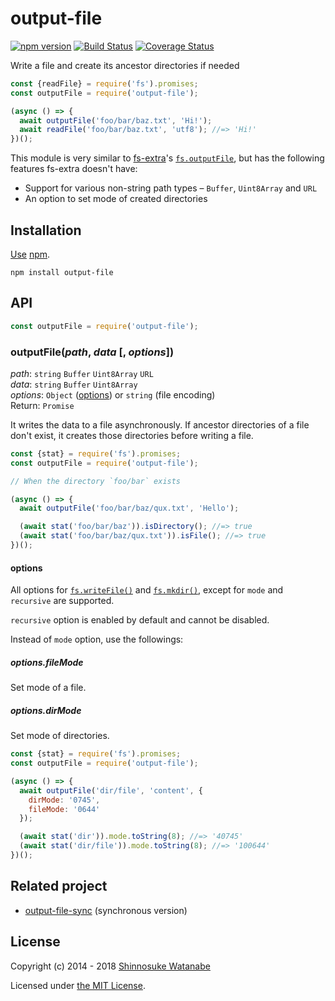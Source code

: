 # output-file

[![npm version](https://img.shields.io/npm/v/output-file.svg?style=flat)](https://www.npmjs.com/package/output-file)
[![Build Status](https://travis-ci.org/shinnn/output-file.svg)](https://travis-ci.org/shinnn/output-file)
[![Coverage Status](https://img.shields.io/coveralls/shinnn/output-file.svg?style=flat)](https://coveralls.io/github/shinnn/output-file)

Write a file and create its ancestor directories if needed

```javascript
const {readFile} = require('fs').promises;
const outputFile = require('output-file');

(async () => {
  await outputFile('foo/bar/baz.txt', 'Hi!');
  await readFile('foo/bar/baz.txt', 'utf8'); //=> 'Hi!'
})();
```

This module is very similar to [fs-extra](https://github.com/jprichardson/node-fs-extra)'s [`fs.outputFile`](https://github.com/jprichardson/node-fs-extra/blob/HEAD/docs/outputFile.md), but has the following features fs-extra doesn't have:

* Support for various non-string path types – `Buffer`, `Uint8Array` and `URL`
* An option to set mode of created directories

## Installation

[Use](https://docs.npmjs.com/cli/install) [npm](https://docs.npmjs.com/getting-started/what-is-npm).

```
npm install output-file
```

## API

```javascript
const outputFile = require('output-file');
```

### outputFile(*path*, *data* [, *options*])

*path*: `string` `Buffer` `Uint8Array` `URL`  
*data*: `string` `Buffer` `Uint8Array`  
*options*: `Object` ([options](#options)) or `string` (file encoding)  
Return: `Promise`

It writes the data to a file asynchronously. If ancestor directories of a file don't exist, it creates those directories before writing a file.

```javascript
const {stat} = require('fs').promises;
const outputFile = require('output-file');

// When the directory `foo/bar` exists

(async () => {
  await outputFile('foo/bar/baz/qux.txt', 'Hello');

  (await stat('foo/bar/baz')).isDirectory(); //=> true
  (await stat('foo/bar/baz/qux.txt')).isFile(); //=> true
})();
```

#### options

All options for [`fs.writeFile()`][writeFile] and [`fs.mkdir()`][mkdir], except for `mode` and `recursive` are supported.

`recursive` option is enabled by default and cannot be disabled.

Instead of `mode` option, use the followings:

##### options.fileMode

Set mode of a file.

##### options.dirMode

Set mode of directories.

```javascript
const {stat} = require('fs').promises;
const outputFile = require('output-file');

(async () => {
  await outputFile('dir/file', 'content', {
    dirMode: '0745',
    fileMode: '0644'
  });

  (await stat('dir')).mode.toString(8); //=> '40745'
  (await stat('dir/file')).mode.toString(8); //=> '100644'
})();
```

## Related project

* [output-file-sync](https://github.com/shinnn/output-file-sync) (synchronous version)

## License

Copyright (c) 2014 - 2018 [Shinnosuke Watanabe](https://github.com/shinnn)

Licensed under [the MIT License](./LICENSE).

[writeFile]: https://nodejs.org/api/fs.html#fs_fs_writefile_file_data_options_callback
[mkdir]: https://nodejs.org/api/fs.html#fs_fs_mkdir_path_options_callback

